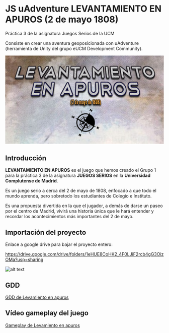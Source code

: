 # JS uAdventure LEVANTAMIENTO EN APUROS (2 de mayo 1808)
Práctica 3 de la asignatura Juegos Serios de la UCM

Consiste en crear una aventura geoposicionada con uAdventure (herramienta de Unity del grupo eUCM Development Community).

![alt text](https://github.com/RamzaFFT/JS_uAdventure_LevantamientoEnApuros/blob/master/JS_Logo2.png)

## Introducción
**LEVANTAMIENTO EN APUROS** es el juego que hemos creado el Grupo 1 para la práctica 3 de la asignatura **JUEGOS SERIOS** en la **Universidad Complutense de Madrid**. 

Es un juego serio a cerca del 2 de mayo de 1808, enfocado a que todo el mundo aprenda, pero sobretodo los estudiantes de Colegio e Instituto.

Es una propuesta divertida en la que el jugador, a demás de darse un paseo por el centro de Madrid, vivirá una historia única que le hará entender y recordar los acontecimientos más importantes del 2 de mayo.

## Importación del proyecto

Enlace a google drive para bajar el proyecto entero: 

https://drive.google.com/drive/folders/1eHUE8CoHK2_4F0LJiF2rcb4gG3OizOMa?usp=sharing

![alt text](https://github.com/RamzaFFT/JS_uAdventure_LevantamientoEnApuros/blob/master/Logo_LevantamientoEnApuros.png)

## GDD

[GDD de Levamiento en apuros](https://github.com/RamzaFFT/JS_uAdventure_Desp/blob/master/Despiojados_GDD.pdf)


## Vídeo gameplay del juego

[Gameplay de Levamiento en apuros](https://drive.google.com/file/d/1dF9ml_vj_JiHNSU8g2bl-E84DO-2bQya/view?usp=sharing)

